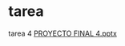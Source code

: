 # tarea
tarea 4
[PROYECTO FINAL 4.pptx](https://github.com/ADRIANZEN97/tarea/files/10108399/PROYECTO.FINAL.4.pptx)
